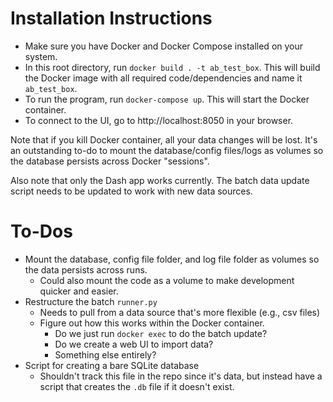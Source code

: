 
# Installation Instructions

- Make sure you have Docker and Docker Compose installed on your system.
- In this root directory, run `docker build . -t ab_test_box`. This will build the Docker image with all required code/dependencies and name it `ab_test_box`.
- To run the program, run `docker-compose up`. This will start the Docker container.
- To connect to the UI, go to http://localhost:8050 in your browser.

Note that if you kill Docker container, all your data changes will be lost. It's an outstanding to-do to mount the database/config files/logs as volumes so the database persists across Docker "sessions".

Also note that only the Dash app works currently. The batch data update script needs to be updated to work with new data sources.

# To-Dos

- Mount the database, config file folder, and log file folder as volumes so the data persists across runs.
  - Could also mount the code as a volume to make development quicker and easier.
- Restructure the batch `runner.py`
  - Needs to pull from a data source that's more flexible (e.g., csv files)
  - Figure out how this works within the Docker container.
    - Do we just run `docker exec` to do the batch update?
    - Do we create a web UI to import data?
    - Something else entirely?
- Script for creating a bare SQLite database
  - Shouldn't track this file in the repo since it's data, but instead have a script that creates the `.db` file if it doesn't exist.
